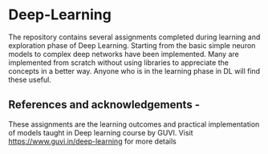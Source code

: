 # Deep-Learning
The repository contains several assignments completed during learning and exploration phase of Deep Learning. Starting from the basic simple neuron models to complex deep networks
have been implemented. Many are implemented from scratch without using libraries to appreciate the concepts in a better way. Anyone who is in the learning phase in DL will find
these useful.

## References and acknowledgements - 
These assignments are the learning outcomes and practical implementation of models taught in Deep learning course by GUVI. Visit https://www.guvi.in/deep-learning for more details
